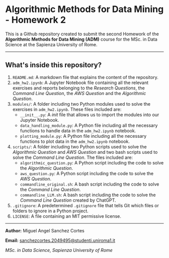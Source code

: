 # Algorithmic Methods for Data Mining - Homework 2

This is a Github repository created to submit the second Homework of the **Algorithmic Methods for Data Mining (ADM)** course for the MSc. in Data Science at the Sapienza University of Rome.

--- 
## What's inside this repository?

1. `README.md`: A markdown file that explains the content of the repository.
2. `adm_hw2.ipynb`: A Jupyter Notebook file containing all the relevant exercises and reports belonging to the *Research Questions*, the *Command Line Question*, the *AWS Question* and the *Algorithmic Question*.
3. ``modules/``: A folder including two Python modules used to solve the exercises in `adm_hw2.ipynb`. These files included are:
    - `__init__.py`: A *init* file that allows us to import the modules into our Jupyter Notebook.
    - `data_handling_module.py`: A Python file including all the necessary functions to handle data in the `adm_hw2.ipynb` notebook.
    - `plotting_module.py`: A Python file including all the necessary functions to plot data in the `adm_hw2.ipynb` notebook.
4. ``scripts/``: A folder including two Python scripts used to solve the *Algorithmic Question* and *AWS Question* and two bash scripts used to solve the *Command Line Question*. The files included are:
    - `algorithmic_question.py`: A Python script including the code to solve the *Algorithmic Question*.
    - `aws_question.py`: A Python script including the code to solve the *AWS Question*.
    - `commandline_original.sh`: A bash script including the code to solve the *Command Line Question*.
    - `commandline_LLM.sh`: A bash script including the code to solve the *Command Line Question* created by ChatGPT.
5. ``.gitignore``: A predetermined `.gitignore` file that tells Git which files or folders to ignore in a Python project.
6. `LICENSE`: A file containing an MIT permissive license.
---

**Author:** Miguel Angel Sanchez Cortes

**Email:** sanchezcortes.2049495@studenti.uniroma1.it

*MSc. in Data Science, Sapienza University of Rome*
